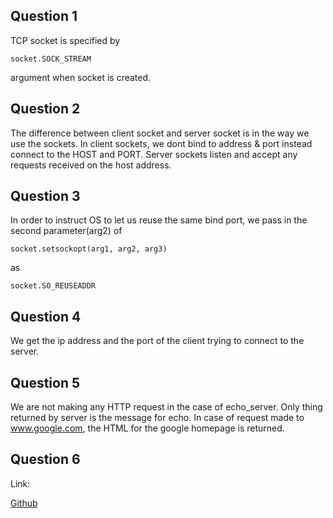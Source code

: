 ## Question 1

TCP socket is specified by 
```
socket.SOCK_STREAM
```
argument when socket is created.

## Question 2

The difference between client socket and server socket is in the way we use the sockets.
In client sockets, we dont bind to address & port instead connect to the HOST and PORT.
Server sockets listen and accept any requests received on the host address.

## Question 3

In order to instruct OS to let us reuse the same bind port, we pass in the second parameter(arg2) of 
```
socket.setsockopt(arg1, arg2, arg3) 
```
as
```
socket.SO_REUSEADDR
```

## Question 4

We get the ip address and the port of the client trying to connect to the server.

## Question 5

We are not making any HTTP request in the case of echo_server. Only thing returned by server is the message for echo.
In case of request made to www.google.com, the HTML for the google homepage is returned.

## Question 6

Link:

[Github](https://github.com/shehraj123/cmput404-lab2)


